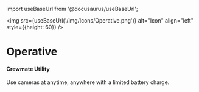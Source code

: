 import useBaseUrl from '@docusaurus/useBaseUrl';

<img src={useBaseUrl('/img/Icons/Operative.png')} alt="Icon" align="left" style={{height: 60}} />
# Operative

#### Crewmate Utility

Use cameras at anytime, anywhere with a limited battery charge.
